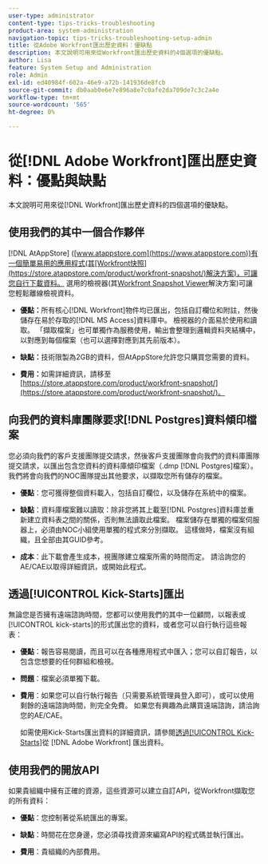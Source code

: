 ```yaml
---
user-type: administrator
content-type: tips-tricks-troubleshooting
product-area: system-administration
navigation-topic: tips-tricks-troubleshooting-setup-admin
title: 從Adobe Workfront匯出歷史資料：優缺點
description: 本文說明可用來從Workfront匯出歷史資料的4個選項的優缺點。
author: Lisa
feature: System Setup and Administration
role: Admin
exl-id: ed40984f-602a-46e9-a72b-141936de8fcb
source-git-commit: db0aab0e6e7e896a8e7c0afe2da709de7c3c2a4e
workflow-type: tm+mt
source-wordcount: '565'
ht-degree: 0%

---
```


# 從[!DNL Adobe Workfront]匯出歷史資料：優點與缺點

本文說明可用來從[!DNL Workfront]匯出歷史資料的四個選項的優缺點。

## 使用我們的其中一個合作夥伴

[!DNL AtAppStore] ([www.atappstore.com](https://www.atappstore.com))有一個簡單易用的應用程式(其[Workfront快照](https://store.atappstore.com/product/workfront-snapshot/)解決方案)，可讓您自行下載資料。 選用的檢視器(其[Workfront Snapshot Viewer](https://store.atappstore.com/product/workfront-snapshot-viewer/)解決方案)可讓您輕鬆離線檢視資料。

* **優點：**&#x200B;所有核心[!DNL Workfront]物件均已匯出，包括自訂欄位和附註，然後儲存在易於存取的[!DNL MS Access]資料庫中。 檢視器的介面易於使用和讀取。 「擷取檔案」也可單獨作為服務使用，輸出會整理到邏輯資料夾結構中，以對應到每個檔案（也可以選擇對應到其先前版本）。

* **缺點：**&#x200B;技術限製為2GB的資料，但AtAppStore允許您只購買您需要的資料。

* **費用：**&#x200B;如需詳細資訊，請移至[https://store.atappstore.com/product/workfront-snapshot/](https://store.atappstore.com/product/workfront-snapshot/)。

## 向我們的資料庫團隊要求[!DNL Postgres]資料傾印檔案

您必須向我們的客戶支援團隊提交請求，然後客戶支援團隊會向我們的資料庫團隊提交請求，以匯出包含您資料的資料庫傾印檔案（.dmp [!DNL Postgres]檔案）。 我們將會向我們的NOC團隊提出其他要求，以擷取您所有儲存的檔案。

* **優點**：您可獲得整個資料載入，包括自訂欄位，以及儲存在系統中的檔案。

* **缺點**：資料庫檔案難以讀取：除非您將其上載至[!DNL Postgres]資料庫並重新建立資料表之間的關係，否則無法讀取此檔案。 檔案儲存在單獨的檔案伺服器上，必須由NOC小組使用單獨的程式來分別擷取。 這樣做時，檔案沒有組織，且全部由其GUID參考。

* **成本**：此下載會產生成本，視團隊建立檔案所需的時間而定。 請洽詢您的AE/CAE以取得詳細資訊，或開始此程式。

## 透過[!UICONTROL Kick-Starts]匯出

無論您是否擁有遠端諮詢時間，您都可以使用我們的其中一位顧問，以報表或[!UICONTROL kick-starts]的形式匯出您的資料，或者您可以自行執行這些報表：

* **優點**：報告容易閱讀，而且可以在各種應用程式中匯入；您可以自訂報告，以包含您想要的任何群組和檢視。

* **問題**：檔案必須單獨下載。

* **費用**：如果您可以自行執行報告（只需要系統管理員登入即可），或可以使用剩餘的遠端諮詢時間，則完全免費。 如果您有興趣為此購買遠端諮詢，請洽詢您的AE/CAE。

  如需使用Kick-Starts匯出資料的詳細資訊，請參閱[透過[!UICONTROL Kick-Starts]](../../administration-and-setup/manage-workfront/using-kick-starts/export-data-from-wf-via-kick-starts.md)從 [!DNL Adobe Workfront] 匯出資料。

## 使用我們的開放API

如果貴組織中擁有正確的資源，這些資源可以建立自訂API，從Workfront擷取您的所有資料：

* **優點**：您控制著從系統匯出的專案。

* **缺點**：時間花在您身邊，您必須尋找資源來編寫API的程式碼並執行匯出。

* **費用**：貴組織的內部費用。
